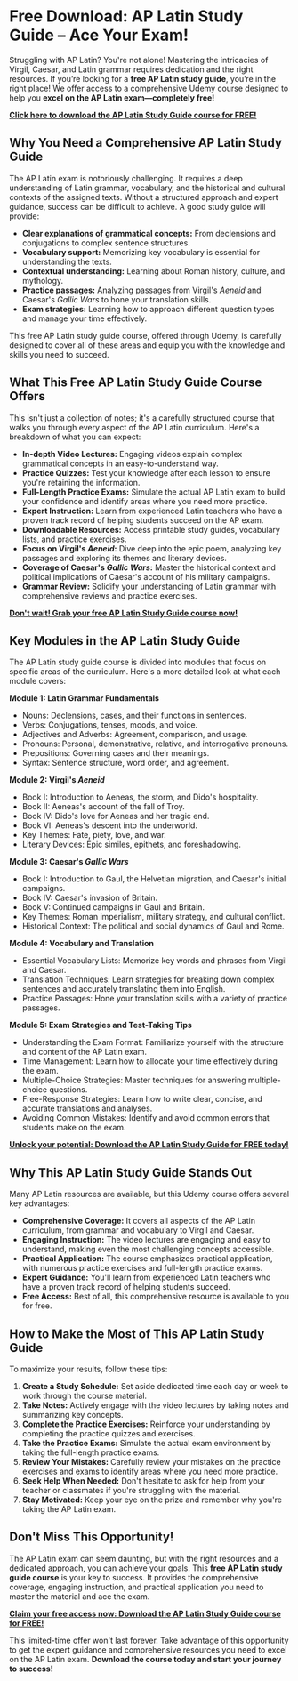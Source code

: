 # Free Download: AP Latin Study Guide – Ace Your Exam!

Struggling with AP Latin? You're not alone! Mastering the intricacies of Virgil, Caesar, and Latin grammar requires dedication and the right resources. If you’re looking for a **free AP Latin study guide**, you’re in the right place!  We offer access to a comprehensive Udemy course designed to help you **excel on the AP Latin exam—completely free!**

[**Click here to download the AP Latin Study Guide course for FREE!**](https://udemywork.com/ap-latin-study-guide)

## Why You Need a Comprehensive AP Latin Study Guide

The AP Latin exam is notoriously challenging.  It requires a deep understanding of Latin grammar, vocabulary, and the historical and cultural contexts of the assigned texts. Without a structured approach and expert guidance, success can be difficult to achieve.  A good study guide will provide:

*   **Clear explanations of grammatical concepts:** From declensions and conjugations to complex sentence structures.
*   **Vocabulary support:** Memorizing key vocabulary is essential for understanding the texts.
*   **Contextual understanding:** Learning about Roman history, culture, and mythology.
*   **Practice passages:**  Analyzing passages from Virgil's *Aeneid* and Caesar's *Gallic Wars* to hone your translation skills.
*   **Exam strategies:**  Learning how to approach different question types and manage your time effectively.

This free AP Latin study guide course, offered through Udemy, is carefully designed to cover all of these areas and equip you with the knowledge and skills you need to succeed.

## What This Free AP Latin Study Guide Course Offers

This isn't just a collection of notes; it's a carefully structured course that walks you through every aspect of the AP Latin curriculum. Here's a breakdown of what you can expect:

*   **In-depth Video Lectures:** Engaging videos explain complex grammatical concepts in an easy-to-understand way.
*   **Practice Quizzes:** Test your knowledge after each lesson to ensure you're retaining the information.
*   **Full-Length Practice Exams:** Simulate the actual AP Latin exam to build your confidence and identify areas where you need more practice.
*   **Expert Instruction:** Learn from experienced Latin teachers who have a proven track record of helping students succeed on the AP exam.
*   **Downloadable Resources:** Access printable study guides, vocabulary lists, and practice exercises.
*   **Focus on Virgil's *Aeneid*:** Dive deep into the epic poem, analyzing key passages and exploring its themes and literary devices.
*   **Coverage of Caesar's *Gallic Wars*:** Master the historical context and political implications of Caesar's account of his military campaigns.
*   **Grammar Review:**  Solidify your understanding of Latin grammar with comprehensive reviews and practice exercises.

[**Don't wait! Grab your free AP Latin Study Guide course now!**](https://udemywork.com/ap-latin-study-guide)

## Key Modules in the AP Latin Study Guide

The AP Latin study guide course is divided into modules that focus on specific areas of the curriculum. Here's a more detailed look at what each module covers:

**Module 1: Latin Grammar Fundamentals**

*   Nouns: Declensions, cases, and their functions in sentences.
*   Verbs: Conjugations, tenses, moods, and voice.
*   Adjectives and Adverbs: Agreement, comparison, and usage.
*   Pronouns: Personal, demonstrative, relative, and interrogative pronouns.
*   Prepositions: Governing cases and their meanings.
*   Syntax: Sentence structure, word order, and agreement.

**Module 2: Virgil's *Aeneid***

*   Book I: Introduction to Aeneas, the storm, and Dido's hospitality.
*   Book II: Aeneas's account of the fall of Troy.
*   Book IV: Dido's love for Aeneas and her tragic end.
*   Book VI: Aeneas's descent into the underworld.
*   Key Themes: Fate, piety, love, and war.
*   Literary Devices: Epic similes, epithets, and foreshadowing.

**Module 3: Caesar's *Gallic Wars***

*   Book I: Introduction to Gaul, the Helvetian migration, and Caesar's initial campaigns.
*   Book IV: Caesar's invasion of Britain.
*   Book V: Continued campaigns in Gaul and Britain.
*   Key Themes: Roman imperialism, military strategy, and cultural conflict.
*   Historical Context: The political and social dynamics of Gaul and Rome.

**Module 4: Vocabulary and Translation**

*   Essential Vocabulary Lists: Memorize key words and phrases from Virgil and Caesar.
*   Translation Techniques: Learn strategies for breaking down complex sentences and accurately translating them into English.
*   Practice Passages: Hone your translation skills with a variety of practice passages.

**Module 5: Exam Strategies and Test-Taking Tips**

*   Understanding the Exam Format: Familiarize yourself with the structure and content of the AP Latin exam.
*   Time Management: Learn how to allocate your time effectively during the exam.
*   Multiple-Choice Strategies: Master techniques for answering multiple-choice questions.
*   Free-Response Strategies: Learn how to write clear, concise, and accurate translations and analyses.
*   Avoiding Common Mistakes: Identify and avoid common errors that students make on the exam.

[**Unlock your potential: Download the AP Latin Study Guide for FREE today!**](https://udemywork.com/ap-latin-study-guide)

## Why This AP Latin Study Guide Stands Out

Many AP Latin resources are available, but this Udemy course offers several key advantages:

*   **Comprehensive Coverage:**  It covers all aspects of the AP Latin curriculum, from grammar and vocabulary to Virgil and Caesar.
*   **Engaging Instruction:**  The video lectures are engaging and easy to understand, making even the most challenging concepts accessible.
*   **Practical Application:**  The course emphasizes practical application, with numerous practice exercises and full-length practice exams.
*   **Expert Guidance:**  You'll learn from experienced Latin teachers who have a proven track record of helping students succeed.
*   **Free Access:**  Best of all, this comprehensive resource is available to you for free.

## How to Make the Most of This AP Latin Study Guide

To maximize your results, follow these tips:

1.  **Create a Study Schedule:**  Set aside dedicated time each day or week to work through the course material.
2.  **Take Notes:**  Actively engage with the video lectures by taking notes and summarizing key concepts.
3.  **Complete the Practice Exercises:**  Reinforce your understanding by completing the practice quizzes and exercises.
4.  **Take the Practice Exams:**  Simulate the actual exam environment by taking the full-length practice exams.
5.  **Review Your Mistakes:**  Carefully review your mistakes on the practice exercises and exams to identify areas where you need more practice.
6.  **Seek Help When Needed:**  Don't hesitate to ask for help from your teacher or classmates if you're struggling with the material.
7.  **Stay Motivated:**  Keep your eye on the prize and remember why you're taking the AP Latin exam.

## Don't Miss This Opportunity!

The AP Latin exam can seem daunting, but with the right resources and a dedicated approach, you can achieve your goals. This **free AP Latin study guide course** is your key to success.  It provides the comprehensive coverage, engaging instruction, and practical application you need to master the material and ace the exam.

[**Claim your free access now: Download the AP Latin Study Guide course for FREE!**](https://udemywork.com/ap-latin-study-guide)

This limited-time offer won't last forever. Take advantage of this opportunity to get the expert guidance and comprehensive resources you need to excel on the AP Latin exam. **Download the course today and start your journey to success!**
